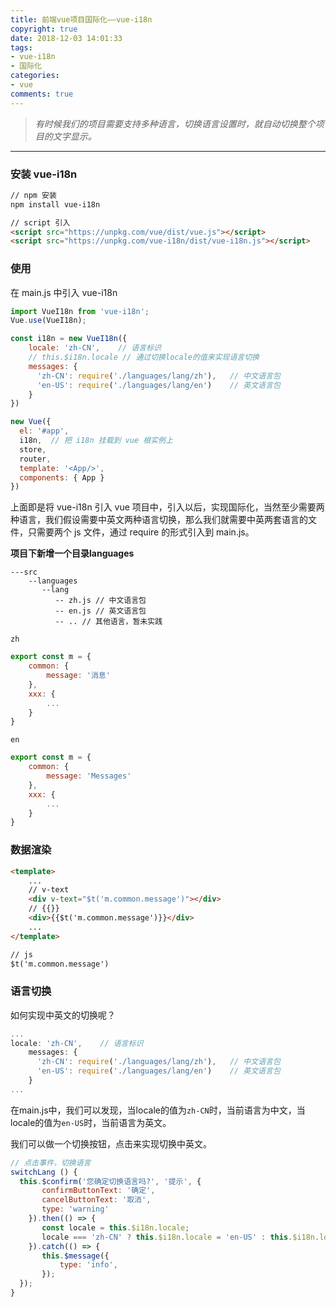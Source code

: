 ```yaml
---
title: 前端vue项目国际化——vue-i18n
copyright: true
date: 2018-12-03 14:01:33
tags:
- vue-i18n
- 国际化
categories:
- vue
comments: true
---
```


>*有时候我们的项目需要支持多种语言，切换语言设置时，就自动切换整个项目的文字显示。*

***

<!-- more -->
### 安装 vue-i18n

```html
// npm 安装
npm install vue-i18n

// script 引入
<script src="https://unpkg.com/vue/dist/vue.js"></script>
<script src="https://unpkg.com/vue-i18n/dist/vue-i18n.js"></script>
```
### 使用
在 main.js 中引入 vue-i18n
```javascript
import VueI18n from 'vue-i18n';
Vue.use(VueI18n);

const i18n = new VueI18n({
    locale: 'zh-CN',    // 语言标识
    // this.$i18n.locale // 通过切换locale的值来实现语言切换
    messages: {
      'zh-CN': require('./languages/lang/zh'),   // 中文语言包
      'en-US': require('./languages/lang/en')    // 英文语言包
    }
})

new Vue({
  el: '#app',
  i18n,  // 把 i18n 挂载到 vue 根实例上
  store,
  router,
  template: '<App/>',
  components: { App }
})
```
上面即是将 vue-i18n 引入 vue 项目中，引入以后，实现国际化，当然至少需要两种语言，我们假设需要中英文两种语言切换，那么我们就需要中英两套语言的文件，只需要两个 js 文件，通过 require 的形式引入到 main.js。

**项目下新增一个目录languages**
```
---src
    --languages
       --lang
          -- zh.js // 中文语言包
          -- en.js // 英文语言包
          -- .. // 其他语言，暂未实践
```

`zh`

```javascript
export const m = {
    common: {
        message: '消息'
    },
    xxx: {
		...
    }
}
```

`en`

```javascript
export const m = {
    common: {
        message: 'Messages'
    },
    xxx: {
		...
    }
}
```

### 数据渲染

```html
<template>
    ...
    // v-text
    <div v-text="$t('m.common.message')"></div>
    // {{}}
    <div>{{$t('m.common.message')}}</div>
    ...
</template>

// js
$t('m.common.message')
```

### 语言切换

如何实现中英文的切换呢？
```javascript
...
locale: 'zh-CN',    // 语言标识
    messages: {
      'zh-CN': require('./languages/lang/zh'),   // 中文语言包
      'en-US': require('./languages/lang/en')    // 英文语言包
    }
...
```
在main.js中，我们可以发现，当locale的值为`zh-CN`时，当前语言为中文，当locale的值为`en-US`时，当前语言为英文。

我们可以做一个切换按钮，点击来实现切换中英文。
```javascript
// 点击事件，切换语言
switchLang () {
  this.$confirm('您确定切换语言吗?', '提示', {
       confirmButtonText: '确定',
       cancelButtonText: '取消',
       type: 'warning'
    }).then(() => {
       const locale = this.$i18n.locale;
       locale === 'zh-CN' ? this.$i18n.locale = 'en-US' : this.$i18n.locale = 'zh-CN';
    }).catch(() => {
       this.$message({
           type: 'info',
       });          
  });
}
```